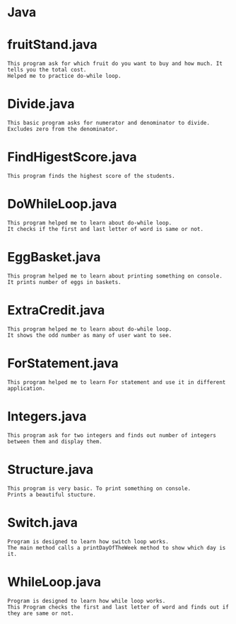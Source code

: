 # Java

# fruitStand.java 
    This program ask for which fruit do you want to buy and how much. It tells you the total cost.
    Helped me to practice do-while loop.
# Divide.java
    This basic program asks for numerator and denominator to divide.
    Excludes zero from the denominator. 
# FindHigestScore.java
    This program finds the highest score of the students.
# DoWhileLoop.java
    This program helped me to learn about do-while loop.
    It checks if the first and last letter of word is same or not. 
# EggBasket.java
    This program helped me to learn about printing something on console.
    It prints number of eggs in baskets.
# ExtraCredit.java
    This program helped me to learn about do-while loop.
    It shows the odd number as many of user want to see.
# ForStatement.java
    This program helped me to learn For statement and use it in different application. 
# Integers.java
    This program ask for two integers and finds out number of integers between them and display them.
# Structure.java
    This program is very basic. To print something on console. 
    Prints a beautiful stucture.
# Switch.java
    Program is designed to learn how switch loop works.
    The main method calls a printDayOfTheWeek method to show which day is it.
# WhileLoop.java 
    Program is designed to learn how while loop works.
    This Program checks the first and last letter of word and finds out if they are same or not. 
